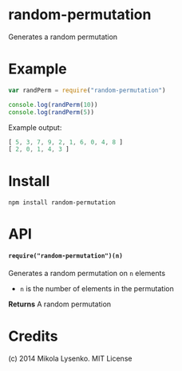 random-permutation
==================
Generates a random permutation

# Example

```javascript
var randPerm = require("random-permutation")

console.log(randPerm(10))
console.log(randPerm(5))
```

Example output:

```javascript
[ 5, 3, 7, 9, 2, 1, 6, 0, 4, 8 ]
[ 2, 0, 1, 4, 3 ]
```

# Install

```
npm install random-permutation
```

# API

#### `require("random-permutation")(n)`
Generates a random permutation on `n` elements

* `n` is the number of elements in the permutation

**Returns** A random permutation

# Credits
(c) 2014 Mikola Lysenko. MIT License